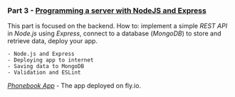 ### Part 3 - [Programming a server with NodeJS and Express](https://fullstackopen.com/en/part3)

This part is focused on the backend. How to: implement a simple _REST API_ in _Node.js_ using _Express_, connect to a database (_MongoDB_) to store and retrieve data, deploy your app.
```
- Node.js and Express
- Deploying app to internet
- Saving data to MongoDB
- Validation and ESLint
```
*[Phonebook App](https://crud-phonebook.fly.dev/)* - The app deployed on fly.io.
